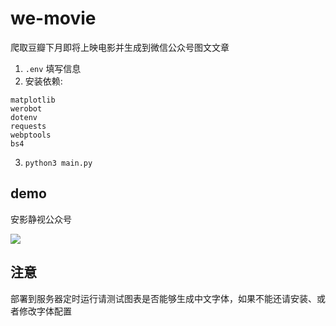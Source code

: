 # we-movie

爬取豆瓣下月即将上映电影并生成到微信公众号图文文章

1. `.env` 填写信息
2. 安装依赖:

```
matplotlib
werobot
dotenv
requests
webptools
bs4
```

3. `python3 main.py`

## demo

安影静视公众号

![](https://mp.weixin.qq.com/mp/qrcode?scene=10000004&size=102&__biz=MzUyNzgyNjM0MA==&mid=2247483689&idx=1&sn=adf680ef9d4a8cf2ca6467ff3ff74117&send_time=)

## 注意

部署到服务器定时运行请测试图表是否能够生成中文字体，如果不能还请安装、或者修改字体配置

